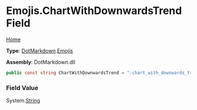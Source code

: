# Emojis\.ChartWithDownwardsTrend Field

[Home](../../../README.md)

**Type**: [DotMarkdown](../../README.md)\.[Emojis](../README.md)

**Assembly**: DotMarkdown\.dll

```csharp
public const string ChartWithDownwardsTrend = ":chart_with_downwards_trend:"
```

### Field Value

System\.[String](https://docs.microsoft.com/en-us/dotnet/api/system.string)